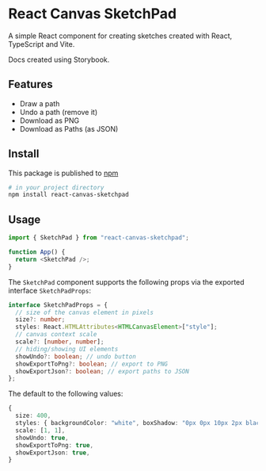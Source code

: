 # React Canvas SketchPad

A simple React component for creating sketches created with React, TypeScript and Vite.

Docs created using Storybook.

## Features

- Draw a path
- Undo a path (remove it)
- Download as PNG
- Download as Paths (as JSON)

## Install

This package is published to [npm](https://www.npmjs.com/package/react-canvas-sketchpad)

```sh
# in your project directory
npm install react-canvas-sketchpad
```

## Usage

```ts
import { SketchPad } from "react-canvas-sketchpad";

function App() {
  return <SketchPad />;
}
```

The `SketchPad` component supports the following props via the exported interface `SketchPadProps`:

```ts
interface SketchPadProps = {
  // size of the canvas element in pixels
  size?: number;
  styles: React.HTMLAttributes<HTMLCanvasElement>["style"];
  // canvas context scale
  scale?: [number, number];
  // hiding/showing UI elements
  showUndo?: boolean; // undo button
  showExportToPng?: boolean; // export to PNG
  showExportJson?: boolean; // export paths to JSON
};
```

The default to the following values:

```ts
{
  size: 400,
  styles: { backgroundColor: "white", boxShadow: "0px 0px 10px 2px black" },
  scale: [1, 1],
  showUndo: true,
  showExportToPng: true,
  showExportJson: true,
}
```
